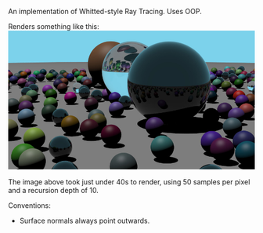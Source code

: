An implementation of Whitted-style Ray Tracing. Uses OOP. 

Renders something like this:
![Balls](/images/Balls.jpeg?raw=true "Optional Title")

The image above took just under 40s to render, using 50 samples per pixel and a recursion depth of 10.

Conventions:
- Surface normals always point outwards.
